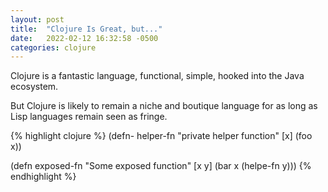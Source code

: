 ```yaml
---
layout: post
title:  "Clojure Is Great, but..."
date:   2022-02-12 16:32:58 -0500
categories: clojure
---
```


Clojure is a fantastic language, functional, simple, hooked into the Java ecosystem. 

But Clojure is likely to remain a niche and boutique language for as long as Lisp languages remain seen as fringe.

{% highlight clojure %}
(defn- helper-fn
  "private helper function"
  [x]
  (foo x))

(defn exposed-fn
  "Some exposed function"
  [x y]
  (bar x (helpe-fn y)))
{% endhighlight %}
